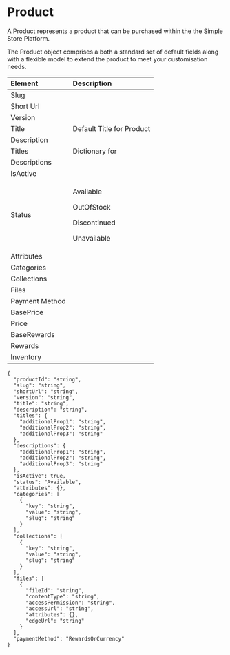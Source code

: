 # Product

A Product represents a product that can be purchased within the the Simple Store Platform.

The Product object comprises a both a standard set of default fields along with a flexible model to extend the product to meet your customisation needs.

<table>
  <thead>
    <tr>
      <th style="text-align:left">Element</th>
      <th style="text-align:left">Description</th>
    </tr>
  </thead>
  <tbody>
    <tr>
      <td style="text-align:left">Slug</td>
      <td style="text-align:left"></td>
    </tr>
    <tr>
      <td style="text-align:left">Short Url</td>
      <td style="text-align:left"></td>
    </tr>
    <tr>
      <td style="text-align:left">Version</td>
      <td style="text-align:left"></td>
    </tr>
    <tr>
      <td style="text-align:left">Title</td>
      <td style="text-align:left">Default Title for Product</td>
    </tr>
    <tr>
      <td style="text-align:left">Description</td>
      <td style="text-align:left"></td>
    </tr>
    <tr>
      <td style="text-align:left">Titles</td>
      <td style="text-align:left">Dictionary for</td>
    </tr>
    <tr>
      <td style="text-align:left">Descriptions</td>
      <td style="text-align:left"></td>
    </tr>
    <tr>
      <td style="text-align:left">IsActive</td>
      <td style="text-align:left"></td>
    </tr>
    <tr>
      <td style="text-align:left">Status</td>
      <td style="text-align:left">
        <p>Available</p>
        <p>OutOfStock</p>
        <p>Discontinued</p>
        <p>Unavailable</p>
      </td>
    </tr>
    <tr>
      <td style="text-align:left">Attributes</td>
      <td style="text-align:left"></td>
    </tr>
    <tr>
      <td style="text-align:left">Categories</td>
      <td style="text-align:left"></td>
    </tr>
    <tr>
      <td style="text-align:left">Collections</td>
      <td style="text-align:left"></td>
    </tr>
    <tr>
      <td style="text-align:left">Files</td>
      <td style="text-align:left"></td>
    </tr>
    <tr>
      <td style="text-align:left">Payment Method</td>
      <td style="text-align:left"></td>
    </tr>
    <tr>
      <td style="text-align:left">BasePrice</td>
      <td style="text-align:left"></td>
    </tr>
    <tr>
      <td style="text-align:left">Price</td>
      <td style="text-align:left"></td>
    </tr>
    <tr>
      <td style="text-align:left">BaseRewards</td>
      <td style="text-align:left"></td>
    </tr>
    <tr>
      <td style="text-align:left">Rewards</td>
      <td style="text-align:left"></td>
    </tr>
    <tr>
      <td style="text-align:left">Inventory</td>
      <td style="text-align:left"></td>
    </tr>
  </tbody>
</table>

  


```text
{
  "productId": "string",
  "slug": "string",
  "shortUrl": "string",
  "version": "string",
  "title": "string",
  "description": "string",
  "titles": {
    "additionalProp1": "string",
    "additionalProp2": "string",
    "additionalProp3": "string"
  },
  "descriptions": {
    "additionalProp1": "string",
    "additionalProp2": "string",
    "additionalProp3": "string"
  },
  "isActive": true,
  "status": "Available",
  "attributes": {},
  "categories": [
    {
      "key": "string",
      "value": "string",
      "slug": "string"
    }
  ],
  "collections": [
    {
      "key": "string",
      "value": "string",
      "slug": "string"
    }
  ],
  "files": [
    {
      "fileId": "string",
      "contentType": "string",
      "accessPermission": "string",
      "accessUrl": "string",
      "attributes": {},
      "edgeUrl": "string"
    }
  ],
  "paymentMethod": "RewardsOrCurrency"
}
```

